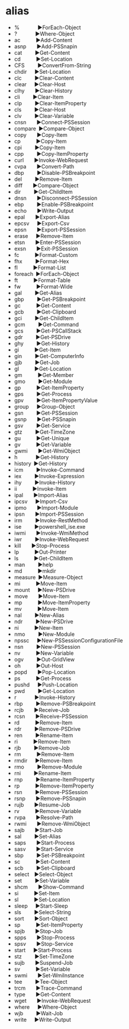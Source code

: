 # alias
- %       ▶ForEach-Object
- ?       ▶Where-Object
- ac      ▶Add-Content
- asnp    ▶Add-PSSnapin
- cat     ▶Get-Content
- cd      ▶Set-Location
- CFS     ▶ConvertFrom-String                          
- chdir   ▶Set-Location
- clc     ▶Clear-Content
- clear   ▶Clear-Host
- clhy    ▶Clear-History
- cli     ▶Clear-Item
- clp     ▶Clear-ItemProperty
- cls     ▶Clear-Host
- clv     ▶Clear-Variable
- cnsn    ▶Connect-PSSession
- compare ▶Compare-Object
- copy    ▶Copy-Item
- cp      ▶Copy-Item
- cpi     ▶Copy-Item
- cpp     ▶Copy-ItemProperty
- curl    ▶Invoke-WebRequest
- cvpa    ▶Convert-Path
- dbp     ▶Disable-PSBreakpoint
- del     ▶Remove-Item
- diff    ▶Compare-Object
- dir     ▶Get-ChildItem
- dnsn    ▶Disconnect-PSSession
- ebp     ▶Enable-PSBreakpoint
- echo    ▶Write-Output
- epal    ▶Export-Alias
- epcsv   ▶Export-Csv
- epsn    ▶Export-PSSession
- erase   ▶Remove-Item
- etsn    ▶Enter-PSSession
- exsn    ▶Exit-PSSession
- fc      ▶Format-Custom
- fhx     ▶Format-Hex                                  
- fl      ▶Format-List
- foreach ▶ForEach-Object
- ft      ▶Format-Table
- fw      ▶Format-Wide
- gal     ▶Get-Alias
- gbp     ▶Get-PSBreakpoint
- gc      ▶Get-Content
- gcb     ▶Get-Clipboard                              
- gci     ▶Get-ChildItem
- gcm     ▶Get-Command
- gcs     ▶Get-PSCallStack
- gdr     ▶Get-PSDrive
- ghy     ▶Get-History
- gi      ▶Get-Item
- gin     ▶Get-ComputerInfo                          
- gjb     ▶Get-Job
- gl      ▶Get-Location
- gm      ▶Get-Member
- gmo     ▶Get-Module
- gp      ▶Get-ItemProperty
- gps     ▶Get-Process
- gpv     ▶Get-ItemPropertyValue
- group   ▶Group-Object
- gsn     ▶Get-PSSession
- gsnp    ▶Get-PSSnapin
- gsv     ▶Get-Service
- gtz     ▶Get-TimeZone                               
- gu      ▶Get-Unique
- gv      ▶Get-Variable
- gwmi    ▶Get-WmiObject
- h       ▶Get-History
- history ▶Get-History
- icm     ▶Invoke-Command
- iex     ▶Invoke-Expression
- ihy     ▶Invoke-History
- ii      ▶Invoke-Item
- ipal    ▶Import-Alias
- ipcsv   ▶Import-Csv
- ipmo    ▶Import-Module
- ipsn    ▶Import-PSSession
- irm     ▶Invoke-RestMethod
- ise     ▶powershell_ise.exe
- iwmi    ▶Invoke-WmiMethod
- iwr     ▶Invoke-WebRequest
- kill    ▶Stop-Process
- lp      ▶Out-Printer
- ls      ▶Get-ChildItem
- man     ▶help
- md      ▶mkdir
- measure ▶Measure-Object
- mi      ▶Move-Item
- mount   ▶New-PSDrive
- move    ▶Move-Item
- mp      ▶Move-ItemProperty
- mv      ▶Move-Item
- nal     ▶New-Alias
- ndr     ▶New-PSDrive
- ni      ▶New-Item
- nmo     ▶New-Module
- npssc   ▶New-PSSessionConfigurationFile
- nsn     ▶New-PSSession
- nv      ▶New-Variable
- ogv     ▶Out-GridView
- oh      ▶Out-Host
- popd    ▶Pop-Location
- ps      ▶Get-Process
- pushd   ▶Push-Location
- pwd     ▶Get-Location
- r       ▶Invoke-History
- rbp     ▶Remove-PSBreakpoint
- rcjb    ▶Receive-Job
- rcsn    ▶Receive-PSSession
- rd      ▶Remove-Item
- rdr     ▶Remove-PSDrive
- ren     ▶Rename-Item
- ri      ▶Remove-Item
- rjb     ▶Remove-Job
- rm      ▶Remove-Item
- rmdir   ▶Remove-Item
- rmo     ▶Remove-Module
- rni     ▶Rename-Item
- rnp     ▶Rename-ItemProperty
- rp      ▶Remove-ItemProperty
- rsn     ▶Remove-PSSession
- rsnp    ▶Remove-PSSnapin
- rujb    ▶Resume-Job
- rv      ▶Remove-Variable
- rvpa    ▶Resolve-Path
- rwmi    ▶Remove-WmiObject
- sajb    ▶Start-Job
- sal     ▶Set-Alias
- saps    ▶Start-Process
- sasv    ▶Start-Service
- sbp     ▶Set-PSBreakpoint
- sc      ▶Set-Content
- scb     ▶Set-Clipboard                              
- select  ▶Select-Object
- set     ▶Set-Variable
- shcm    ▶Show-Command
- si      ▶Set-Item
- sl      ▶Set-Location
- sleep   ▶Start-Sleep
- sls     ▶Select-String
- sort    ▶Sort-Object
- sp      ▶Set-ItemProperty
- spjb    ▶Stop-Job
- spps    ▶Stop-Process
- spsv    ▶Stop-Service
- start   ▶Start-Process
- stz     ▶Set-TimeZone                               
- sujb    ▶Suspend-Job
- sv      ▶Set-Variable
- swmi    ▶Set-WmiInstance
- tee     ▶Tee-Object
- trcm    ▶Trace-Command
- type    ▶Get-Content
- wget    ▶Invoke-WebRequest
- where   ▶Where-Object
- wjb     ▶Wait-Job
- write   ▶Write-Output